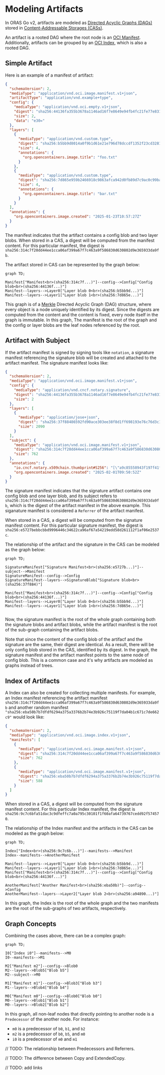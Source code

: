 # Modeling Artifacts

In ORAS Go v2, artifacts are modeled as [Directed Acyclic Graphs (DAGs)](https://en.wikipedia.org/wiki/Directed_acyclic_graph) stored in [Content-Addressable Storages (CASs)](https://en.wikipedia.org/wiki/Content-addressable_storage).

An artifact is a rooted DAG where the root node is an [OCI Manifest](https://github.com/opencontainers/image-spec/blob/v1.1.0/manifest.md). Additionally, artifacts can be grouped by an [OCI Index](https://github.com/opencontainers/image-spec/blob/v1.1.0/image-index.md), which is also a rooted DAG.

## Simple Artifact

Here is an example of a manifest of artifact:

```json
{
  "schemaVersion": 2,
  "mediaType": "application/vnd.oci.image.manifest.v1+json",
  "artifactType": "application/vnd.example+type",
  "config": {
    "mediaType": "application/vnd.oci.empty.v1+json",
    "digest": "sha256:44136fa355b3678a1146ad16f7e8649e94fb4fc21fe77e8310c060f61caaff8a",
    "size": 2,
    "data": "e30="
  },
  "layers": [
    {
      "mediaType": "application/vnd.custom.type",
      "digest": "sha256:b5bb9d8014a0f9b1d61e21e796d78dccdf1352f23cd32812f4850b878ae4944c",
      "size": 4,
      "annotations": {
        "org.opencontainers.image.title": "foo.txt"
      }
    },
    {
      "mediaType": "application/vnd.custom.type",
      "digest": "sha256:7d865e959b2466918c9863afca942d0fb89d7c9ac0c99bafc3749504ded97730",
      "size": 4,
      "annotations": {
        "org.opencontainers.image.title": "bar.txt"
      }
    }
  ],
  "annotations": {
    "org.opencontainers.image.created": "2025-01-23T10:57:27Z"
  }
}
```

The manifest indicates that the artifact contains a config blob and two layer blobs. When stored in a CAS, a digest will be computed from the manifest content. For this particular manifest, the digest is `sha256:314c7f20dd44ee1cca06af399a67f7c463a9f586830d630802d9e365933da9fb`. 

The artifact stored in CAS can be represented by the graph below:

```mermaid
graph TD;

Manifest["Manifest<br>(sha256:314c7f...)"]--config-->Config["Config blob<br>(sha256:44136f...)"]
Manifest--layers-->Layer0["Layer blob 0<br>(sha256:b5bb9d...)"]
Manifest--layers-->Layer1["Layer blob 1<br>(sha256:7d865e...)"]

```

This graph is of a [Merkle](https://en.wikipedia.org/wiki/Merkle_tree) Directed Acyclic Graph (DAG) structure, where every object is a node uniquely identified by its digest. Since the digests are computed from the content and the content is fixed, every node itself in the graph is immutable.
In this graph, The manifest is the root of the graph and the config or layer blobs are the leaf nodes referenced by the root.

## Artifact with Subject

If the artifact manifest is signed by signing tools like `notation`, a signature manifest referencing the signature blob will be created and attached to the artifact manifest. The signature manifest looks like:

```json
{
  "schemaVersion": 2,
  "mediaType": "application/vnd.oci.image.manifest.v1+json",
  "config": {
    "mediaType": "application/vnd.cncf.notary.signature",
    "digest": "sha256:44136fa355b3678a1146ad16f7e8649e94fb4fc21fe77e8310c060f61caaff8a",
    "size": 2
  },
  "layers": [
    {
      "mediaType": "application/jose+json",
      "digest": "sha256:37f88486592fd90ace303ee38f8d1ff698193e76c76d3c1fef8627a39e677696",
      "size": 2090
    }
  ],
  "subject": {
    "mediaType": "application/vnd.oci.image.manifest.v1+json",
    "digest": "sha256:314c7f20dd44ee1cca06af399a67f7c463a9f586830d630802d9e365933da9fb",
    "size": 762
  },
  "annotations": {
    "io.cncf.notary.x509chain.thumbprint#S256": "[\"a9c85558943f197f41fe7cf3caf691f7df8d0088be426a33d895560717893962\"]",
    "org.opencontainers.image.created": "2025-02-01T09:50:52Z"
  }
}
```

The signature manifest indicates that the signature artifact contains one config blob and one layer blob, and its subject refers to `sha256:314c7f20dd44ee1cca06af399a67f7c463a9f586830d630802d9e365933da9fb`, which is the digest of the artifact manifest in the above example. This siganature manifest is considered a `Referrer` of the artifact manifest.

 When stored in a CAS, a digest will be computed from the signature manifest content. For this particular signature manifest, the digest is `sha256:e5727bebbcbbd9996446c34622ca96af67a54219edd58d261112f1af06e2537c`.

The relationship of the artifact and the signature in the CAS can be modeled as the graph below:

```mermaid
graph TD;

SignatureManifest["Signature Manifest<br>(sha256:e5727b...)"]--subject-->Manifest
SignatureManifest--config-->Config
SignatureManifest--layers-->SignatureBlob["Signature blob<br>(sha256:37f884)"]

Manifest["Manifest<br>(sha256:314c7f...)"]--config-->Config["Config blob<br>(sha256:44136f...)"]
Manifest--layers-->Layer0["Layer blob 0<br>(sha256:b5bb9d...)"]
Manifest--layers-->Layer1["Layer blob 1<br>(sha256:7d865e...)"]


```

Now, the signature manifest is the root of the whole graph containing both the signature blobs and artifact blobs, while the artifact manifest is the root of the sub-graph containing the artifact blobs.

Note that since the content of the config blob of the artifacf and the signature are the same, their digest are identical. As a result, there will be only config blob stored in the CAS, identified by its digest. In the graph, the signature manifest and the artifact manifest points to the same node of config blob.
This is a common case and it's why artifacts are modeled as graphs instead of trees.

## Index of Artifacts

A Index can also be created for collecting multiple manifests.
For example, an Index manifest referencing the artifact manifest `sha256:314c7f20dd44ee1cca06af399a67f7c463a9f586830d630802d9e365933da9fb` and another random manifest `"sha256:eba50b7b7dfdf6294a375a3376b2b74e3b926c75119f7da04b1c671c7de662c9"` would look like:

```json
{
  "schemaVersion": 2,
  "mediaType": "application/vnd.oci.image.index.v1+json",
  "manifests": [
    {
      "mediaType": "application/vnd.oci.image.manifest.v1+json",
      "digest": "sha256:314c7f20dd44ee1cca06af399a67f7c463a9f586830d630802d9e365933da9fb",
      "size": 762
    },
    {
      "mediaType": "application/vnd.oci.image.manifest.v1+json",
      "digest": "sha256:eba50b7b7dfdf6294a375a3376b2b74e3b926c75119f7da04b1c671c7de662c9",
      "size": 588
    }
  ]
}
```

When stored in a CAS, a digest will be computed from the signature manifest content. For this particular Index manifest, the digest is ` sha256:9c7c6bfa51dac3c9dfeffc7a0a795c30101f1f60afa64739767cedd92f574570`.

The relationship of the Index manifest and the artifacts in the CAS can be modeled as the graph below:

```mermaid
graph TD;

Index["Index<br>(sha256:9c7c6b...)"]--manifests-->Manifest
Index--manifests-->AnotherManifest

Manifest--layers-->Layer0["Layer blob 0<br>(sha256:b5bb9d...)"]
Manifest--layers-->Layer1["Layer blob 1<br>(sha256:7d865e...)"]
Manifest["Manifest<br>(sha256:314c7f...)"]--config-->Config["Config blob<br>(sha256:44136f...)"]

AnotherManifest["Another Manifest<br>(sha256:eba50b)"]--config-->Config
AnotherManifest--layers-->Layer2["Layer blob 2<br>(sha256:a94890...)"]

```

In this graph, the Index is the root of the whole graph and the two manifests are the root of the sub-graphs of two artifacts, respectively.

## Graph Concepts

Combining the cases above, there can be a complex graph:

```mermaid
graph TD;

I0["Index i0"]--manifests-->M0
I0--manifests-->M1

M2["Manifest m2"]--config-->Blob0
M2--layers-->Blob5["Blob b5"]
M2--subject-->M0

M1["Manifest m1"]--config-->Blob3["Blob b3"]
M1--layers-->Blob4["Blob b4"]

M0["Manifest m0"]--config-->Blob0["Blob b0"]
M0--layers-->Blob1["Blob b1"]
M0--layers-->Blob2["Blob b2"]

```

In this graph, all non-leaf nodes that directly pointing to another node is a `Predecessor` of the another node. For instance:

- `m0` is a predecessor of `b0`, `b1`, and `b2`
- `m2` is a predecessor of `b0`, `b5`, and `m0`
- `i0` is a predecessor of `m0` and `m1` 


// TODO: The relationship between Predecessors and Referrers.

// TODO: The difference between Copy and ExtendedCopy.

// TODO: add links